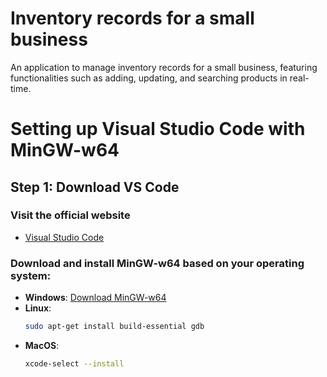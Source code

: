 # Inventory records for a small business
An application to manage inventory records for a small business, featuring functionalities such as adding, updating, and searching products in real-time.


# Setting up Visual Studio Code with MinGW-w64

## Step 1: Download VS Code

### Visit the official website
- [Visual Studio Code](https://code.visualstudio.com)  

### Download and install MinGW-w64 based on your operating system:
- **Windows**: [Download MinGW-w64](https://www.msys2.org/)  
- **Linux**:  
  ```bash
  sudo apt-get install build-essential gdb
- **MacOS**:  
  ```bash
  xcode-select --install

  










